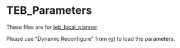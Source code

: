 # TEB_Parameters

These files are for [teb_local_planner](http://wiki.ros.org/teb_local_planner).

Please use "Dynamic Reconfigure" from [rqt](http://wiki.ros.org/rqt) to load the parameters.
